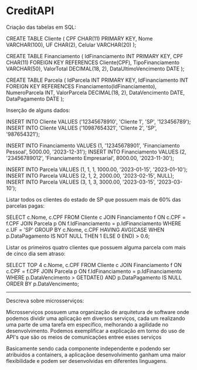 # CreditAPI

Criação das tabelas em SQL:

CREATE TABLE Cliente (
    CPF CHAR(11) PRIMARY KEY,
    Nome VARCHAR(100),
    UF CHAR(2),
    Celular VARCHAR(20)
);

CREATE TABLE Financiamento (
    IdFinanciamento INT PRIMARY KEY,
    CPF CHAR(11) FOREIGN KEY REFERENCES Cliente(CPF),
    TipoFinanciamento VARCHAR(50),
    ValorTotal DECIMAL(18, 2),
    DataUltimoVencimento DATE
);

CREATE TABLE Parcela (
    IdParcela INT PRIMARY KEY,
    IdFinanciamento INT FOREIGN KEY REFERENCES Financiamento(IdFinanciamento),
    NumeroParcela INT,
    ValorParcela DECIMAL(18, 2),
    DataVencimento DATE,
    DataPagamento DATE
);

Inserção de alguns dados:

INSERT INTO Cliente VALUES ('12345678910', 'Cliente 1', 'SP', '123456789');
INSERT INTO Cliente VALUES ('10987654321', 'Cliente 2', 'SP', '987654321');

INSERT INTO Financiamento VALUES (1, '12345678901', 'Financiamento Pessoal', 5000.00, '2023-12-31');
INSERT INTO Financiamento VALUES (2, '23456789012', 'Financiamento Empresarial', 8000.00, '2023-11-30');

INSERT INTO Parcela VALUES (1, 1, 1, 1000.00, '2023-01-15', '2023-01-10');
INSERT INTO Parcela VALUES (2, 1, 2, 2000.00, '2023-02-15', NULL);
INSERT INTO Parcela VALUES (3, 1, 3, 3000.00, '2023-03-15', '2023-03-10');

Listar todos os clientes do estado de SP que possuem mais de 60% das parcelas pagas:

SELECT c.Nome, c.CPF
FROM Cliente c
JOIN Financiamento f ON c.CPF = f.CPF
JOIN Parcela p ON f.IdFinanciamento = p.IdFinanciamento
WHERE c.UF = 'SP'
GROUP BY c.Nome, c.CPF
HAVING AVG(CASE WHEN p.DataPagamento IS NOT NULL THEN 1 ELSE 0 END) > 0.6;

Listar os primeiros quatro clientes que possuem alguma parcela com mais de cinco dia sem atraso:

SELECT TOP 4 c.Nome, c.CPF
FROM Cliente c
JOIN Financiamento f ON c.CPF = f.CPF
JOIN Parcela p ON f.IdFinanciamento = p.IdFinanciamento
WHERE p.DataVencimento > GETDATE() AND p.DataPagamento IS NULL
ORDER BY p.DataVencimento;

-------------------------------------------------------------------------------------------------------------------------------

Descreva sobre microsserviços:

Microsserviços possuem uma organização de arquitetura de software onde podemos dividir uma aplicação em diversos serviços, cada um 
realizando uma parte de uma tarefa em específico, melhorando a agilidade no desenvolvimento. Podemos exemplificar a explicação em torno do uso de API's que são os meios
de comunicações entree esses serviços

Basicamente sendo cada componente independente e podendo ser atribuidos a containers, a aplicaçãoe desenvolvimento ganham uma maior flexibilidade e podem ser desenvolvidas em diferentes linguagens.

   
